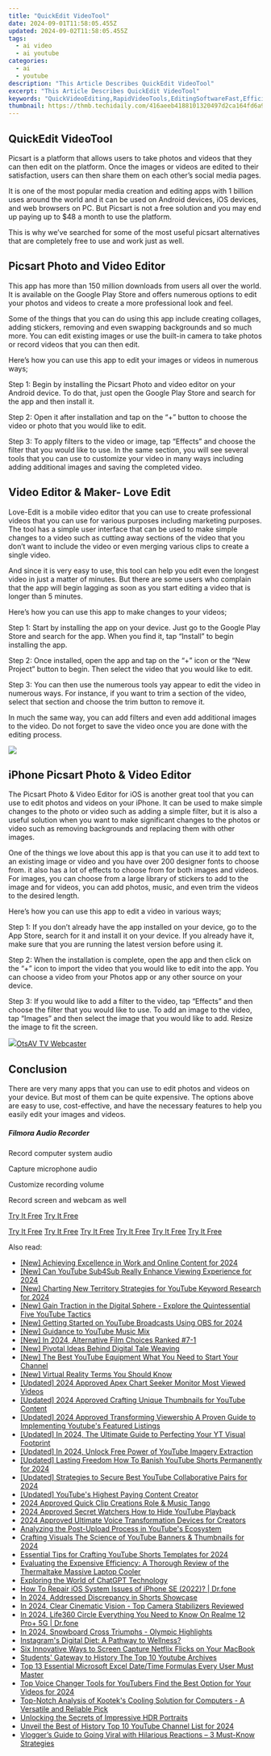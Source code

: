 ```yaml
---
title: "QuickEdit VideoTool"
date: 2024-09-01T11:58:05.455Z
updated: 2024-09-02T11:58:05.455Z
tags:
  - ai video
  - ai youtube
categories:
  - ai
  - youtube
description: "This Article Describes QuickEdit VideoTool"
excerpt: "This Article Describes QuickEdit VideoTool"
keywords: "QuickVideoEditing,RapidVideoTools,EditingSoftwareFast,EfficientVideoEdit,SpeedUpVideoCreation,SwiftVideoEnhancer,AcceleratedEditsTool"
thumbnail: https://thmb.techidaily.com/416aeeb4188101320497d2ca164fd6a9ed87803b69670867cf0671d294f1cd7b.jpg
---
```


## QuickEdit VideoTool

Picsart is a platform that allows users to take photos and videos that they can then edit on the platform. Once the images or videos are edited to their satisfaction, users can then share them on each other’s social media pages.

It is one of the most popular media creation and editing apps with 1 billion uses around the world and it can be used on Android devices, iOS devices, and web browsers on PC. But Picsart is not a free solution and you may end up paying up to $48 a month to use the platform.

This is why we’ve searched for some of the most useful picsart alternatives that are completely free to use and work just as well.

## Picsart Photo and Video Editor

This app has more than 150 million downloads from users all over the world. It is available on the Google Play Store and offers numerous options to edit your photos and videos to create a more professional look and feel.

Some of the things that you can do using this app include creating collages, adding stickers, removing and even swapping backgrounds and so much more. You can edit existing images or use the built-in camera to take photos or record videos that you can then edit.

Here’s how you can use this app to edit your images or videos in numerous ways;

Step 1: Begin by installing the Picsart Photo and video editor on your Android device. To do that, just open the Google Play Store and search for the app and then install it.

Step 2: Open it after installation and tap on the “+” button to choose the video or photo that you would like to edit.

Step 3: To apply filters to the video or image, tap “Effects” and choose the filter that you would like to use. In the same section, you will see several tools that you can use to customize your video in many ways including adding additional images and saving the completed video.

## Video Editor & Maker- Love Edit

Love-Edit is a mobile video editor that you can use to create professional videos that you can use for various purposes including marketing purposes. The tool has a simple user interface that can be used to make simple changes to a video such as cutting away sections of the video that you don’t want to include the video or even merging various clips to create a single video.

And since it is very easy to use, this tool can help you edit even the longest video in just a matter of minutes. But there are some users who complain that the app will begin lagging as soon as you start editing a video that is longer than 5 minutes.

Here’s how you can use this app to make changes to your videos;

Step 1: Start by installing the app on your device. Just go to the Google Play Store and search for the app. When you find it, tap “Install” to begin installing the app.

Step 2: Once installed, open the app and tap on the “+” icon or the “New Project” button to begin. Then select the video that you would like to edit.

Step 3: You can then use the numerous tools yay appear to edit the video in numerous ways. For instance, if you want to trim a section of the video, select that section and choose the trim button to remove it.

In much the same way, you can add filters and even add additional images to the video. Do not forget to save the video once you are done with the editing process.

<!-- affiliate ads begin -->
<a href="https://secure.2checkout.com/order/checkout.php?PRODS=35038891&QTY=1&AFFILIATE=108875&CART=1"><img src="https://www.dupinout.com/wp-content/uploads/2021/12/DupInOut-New-Duplicate-Scan-Tab.png" border="0"></a>
<!-- affiliate ads end -->
## iPhone Picsart Photo & Video Editor

The Picsart Photo & Video Editor for iOS is another great tool that you can use to edit photos and videos on your iPhone. It can be used to make simple changes to the photo or video such as adding a simple filter, but it is also a useful solution when you want to make significant changes to the photos or video such as removing backgrounds and replacing them with other images.

One of the things we love about this app is that you can use it to add text to an existing image or video and you have over 200 designer fonts to choose from. it also has a lot of effects to choose from for both images and videos. For images, you can choose from a large library of stickers to add to the image and for videos, you can add photos, music, and even trim the videos to the desired length.

Here’s how you can use this app to edit a video in various ways;

Step 1: If you don’t already have the app installed on your device, go to the App Store, search for it and install it on your device. If you already have it, make sure that you are running the latest version before using it.

Step 2: When the installation is complete, open the app and then click on the “+” icon to import the video that you would like to edit into the app. You can choose a video from your Photos app or any other source on your device.

Step 3: If you would like to add a filter to the video, tap “Effects” and then choose the filter that you would like to use. To add an image to the video, tap “Images” and then select the image that you would like to add. Resize the image to fit the screen.

<!-- affiliate ads begin -->
<a href="https://otszone.ots7.com/order/checkout.php?PRODS=4713324&QTY=1&AFFILIATE=108875&CART=1"><img src="https://green.ots7.com/screenshots/OtsAV/OtsAVTV1.90-300x188.jpg" border="0">OtsAV TV Webcaster</a>
<!-- affiliate ads end -->
## Conclusion

There are very many apps that you can use to edit photos and videos on your device. But most of them can be quite expensive. The options above are easy to use, cost-effective, and have the necessary features to help you easily edit your images and videos.

##### Filmora Audio Recorder

Record computer system audio

Capture microphone audio

Customize recording volume

Record screen and webcam as well

[Try It Free](https://tools.techidaily.com/wondershare/filmora/download/) [Try It Free](https://tools.techidaily.com/wondershare/filmora/download/)

[Try It Free](https://tools.techidaily.com/wondershare/filmora/download/) [Try It Free](https://tools.techidaily.com/wondershare/filmora/download/) [Try It Free](https://tools.techidaily.com/wondershare/filmora/download/) [Try It Free](https://tools.techidaily.com/wondershare/filmora/download/) [Try It Free](https://tools.techidaily.com/wondershare/filmora/download/) [Try It Free](https://tools.techidaily.com/wondershare/filmora/download/)

<ins class="adsbygoogle"
     style="display:block"
     data-ad-format="autorelaxed"
     data-ad-client="ca-pub-7571918770474297"
     data-ad-slot="1223367746"></ins>

<ins class="adsbygoogle"
     style="display:block"
     data-ad-format="autorelaxed"
     data-ad-client="ca-pub-7571918770474297"
     data-ad-slot="1223367746"></ins>



<ins class="adsbygoogle"
     style="display:block"
     data-ad-client="ca-pub-7571918770474297"
     data-ad-slot="8358498916"
     data-ad-format="auto"
     data-full-width-responsive="true"></ins>

<span class="atpl-alsoreadstyle">Also read:</span>
<div><ul>
<li><a href="https://youtube-web.techidaily.com/chieving-excellence-in-work-and-online-content-for-2024/"><u>[New] Achieving Excellence in Work and Online Content for 2024</u></a></li>
<li><a href="https://youtube-web.techidaily.com/an-youtube-sub4sub-really-enhance-viewing-experience-for-2024/"><u>[New] Can YouTube Sub4Sub Really Enhance Viewing Experience for 2024</u></a></li>
<li><a href="https://youtube-web.techidaily.com/harting-new-territory-strategies-for-youtube-keyword-research-for-2024/"><u>[New] Charting New Territory  Strategies for YouTube Keyword Research for 2024</u></a></li>
<li><a href="https://youtube-web.techidaily.com/ain-traction-in-the-digital-sphere-explore-the-quintessential-five-youtube-tactics/"><u>[New] Gain Traction in the Digital Sphere - Explore the Quintessential Five YouTube Tactics</u></a></li>
<li><a href="https://youtube-web.techidaily.com/etting-started-on-youtube-broadcasts-using-obs-for-2024/"><u>[New] Getting Started on YouTube Broadcasts Using OBS for 2024</u></a></li>
<li><a href="https://youtube-web.techidaily.com/uidance-to-youtube-music-mix/"><u>[New] Guidance to YouTube Music Mix</u></a></li>
<li><a href="https://youtube-web.techidaily.com/n-2024-alternative-film-choices-ranked-7-1/"><u>[New] In 2024, Alternative Film Choices  Ranked #7-1</u></a></li>
<li><a href="https://extra-guidance.techidaily.com/new-pivotal-ideas-behind-digital-tale-weaving/"><u>[New] Pivotal Ideas Behind Digital Tale Weaving</u></a></li>
<li><a href="https://youtube-web.techidaily.com/he-best-youtube-equipment-what-you-need-to-start-your-channel/"><u>[New] The Best YouTube Equipment  What You Need to Start Your Channel</u></a></li>
<li><a href="https://fox-hovers.techidaily.com/new-virtual-reality-terms-you-should-know/"><u>[New] Virtual Reality Terms You Should Know</u></a></li>
<li><a href="https://youtube-web.techidaily.com/ed-2024-approved-apex-chart-seeker-monitor-most-viewed-videos/"><u>[Updated] 2024 Approved  Apex Chart Seeker  Monitor Most Viewed Videos</u></a></li>
<li><a href="https://youtube-web.techidaily.com/ed-2024-approved-crafting-unique-thumbnails-for-youtube-content/"><u>[Updated] 2024 Approved  Crafting Unique Thumbnails for YouTube Content</u></a></li>
<li><a href="https://youtube-web.techidaily.com/ed-2024-approved-transforming-viewership-a-proven-guide-to-implementing-youtubes-featured-listings/"><u>[Updated] 2024 Approved  Transforming Viewership  A Proven Guide to Implementing Youtube's Featured Listings</u></a></li>
<li><a href="https://youtube-web.techidaily.com/ed-in-2024-the-ultimate-guide-to-perfecting-your-yt-visual-footprint/"><u>[Updated] In 2024, The Ultimate Guide to Perfecting Your YT Visual Footprint</u></a></li>
<li><a href="https://youtube-web.techidaily.com/ed-in-2024-unlock-free-power-of-youtube-imagery-extraction/"><u>[Updated] In 2024, Unlock Free Power of YouTube Imagery Extraction</u></a></li>
<li><a href="https://youtube-web.techidaily.com/ed-lasting-freedom-how-to-banish-youtube-shorts-permanently-for-2024/"><u>[Updated] Lasting Freedom  How To Banish YouTube Shorts Permanently for 2024</u></a></li>
<li><a href="https://youtube-web.techidaily.com/ed-strategies-to-secure-best-youtube-collaborative-pairs-for-2024/"><u>[Updated] Strategies to Secure Best YouTube Collaborative Pairs for 2024</u></a></li>
<li><a href="https://youtube-web.techidaily.com/ed-youtubes-highest-paying-content-creator/"><u>[Updated] YouTube's Highest Paying Content Creator</u></a></li>
<li><a href="https://youtube-web.techidaily.com/approved-quick-clip-creations-role-and-music-tango/"><u>2024 Approved  Quick Clip Creations  Role & Music Tango</u></a></li>
<li><a href="https://youtube-web.techidaily.com/approved-secret-watchers-how-to-hide-youtube-playback/"><u>2024 Approved  Secret Watchers  How to Hide YouTube Playback</u></a></li>
<li><a href="https://youtube-web.techidaily.com/approved-ultimate-voice-transformation-devices-for-creators/"><u>2024 Approved  Ultimate Voice Transformation Devices for Creators</u></a></li>
<li><a href="https://youtube-web.techidaily.com/zing-the-post-upload-process-in-youtubes-ecosystem/"><u>Analyzing the Post-Upload Process in YouTube's Ecosystem</u></a></li>
<li><a href="https://youtube-web.techidaily.com/ing-visuals-the-science-of-youtube-banners-and-thumbnails-for-2024/"><u>Crafting Visuals  The Science of YouTube Banners & Thumbnails for 2024</u></a></li>
<li><a href="https://youtube-web.techidaily.com/tial-tips-for-crafting-youtube-shorts-templates-for-2024/"><u>Essential Tips for Crafting YouTube Shorts Templates for 2024</u></a></li>
<li><a href="https://buynow-marvelous.techidaily.com/evaluating-the-expensive-efficiency-a-thorough-review-of-the-thermaltake-massive-laptop-cooler/"><u>Evaluating the Expensive Efficiency: A Thorough Review of the Thermaltake Massive Laptop Cooler</u></a></li>
<li><a href="https://techno-recovery.techidaily.com/exploring-the-world-of-chatgpt-technology/"><u>Exploring the World of ChatGPT Technology</u></a></li>
<li><a href="https://blog-min.techidaily.com/how-to-repair-ios-system-issues-of-iphone-se-2022-drfone-by-drfone-ios-system-repair-ios-system-repair/"><u>How To Repair iOS System Issues of iPhone SE (2022)? | Dr.fone</u></a></li>
<li><a href="https://youtube-web.techidaily.com/24-addressed-discrepancy-in-shorts-showcase/"><u>In 2024, Addressed  Discrepancy in Shorts Showcase</u></a></li>
<li><a href="https://youtube-web.techidaily.com/24-clear-cinematic-vision-top-camera-stabilizers-reviewed/"><u>In 2024, Clear Cinematic Vision - Top Camera Stabilizers Reviewed</u></a></li>
<li><a href="https://phone-solutions.techidaily.com/in-2024-life360-circle-everything-you-need-to-know-on-realme-12-proplus-5g-drfone-by-drfone-virtual-android/"><u>In 2024, Life360 Circle Everything You Need to Know On Realme 12 Pro+ 5G | Dr.fone</u></a></li>
<li><a href="https://vp-tips.techidaily.com/in-2024-snowboard-cross-triumphs-olympic-highlights/"><u>In 2024, Snowboard Cross Triumphs - Olympic Highlights</u></a></li>
<li><a href="https://facebook.techidaily.com/instagrams-digital-diet-a-pathway-to-wellness/"><u>Instagram's Digital Diet: A Pathway to Wellness?</u></a></li>
<li><a href="https://digital-screen-recording.techidaily.com/six-innovative-ways-to-screen-capture-netflix-flicks-on-your-macbook/"><u>Six Innovative Ways to Screen Capture Netflix Flicks on Your MacBook</u></a></li>
<li><a href="https://youtube-web.techidaily.com/nts-gateway-to-history-the-top-10-youtube-archives/"><u>Students' Gateway to History  The Top 10 Youtube Archives</u></a></li>
<li><a href="https://windows11.techidaily.com/top-13-essential-microsoft-excel-datetime-formulas-every-user-must-master/"><u>Top 13 Essential Microsoft Excel Date/Time Formulas Every User Must Master</u></a></li>
<li><a href="https://youtube-web.techidaily.com/oice-changer-tools-for-youtubers-find-the-best-option-for-your-videos-for-2024/"><u>Top Voice Changer Tools for YouTubers  Find the Best Option for Your Videos for 2024</u></a></li>
<li><a href="https://buynow-reviews.techidaily.com/top-notch-analysis-of-kooteks-cooling-solution-for-computers-a-versatile-and-reliable-pick/"><u>Top-Notch Analysis of Kootek's Cooling Solution for Computers - A Versatile and Reliable Pick</u></a></li>
<li><a href="https://extra-resources.techidaily.com/unlocking-the-secrets-of-impressive-hdr-portraits/"><u>Unlocking the Secrets of Impressive HDR Portraits</u></a></li>
<li><a href="https://youtube-web.techidaily.com/l-the-best-of-history-top-10-youtube-channel-list-for-2024/"><u>Unveil the Best of History  Top 10 YouTube Channel List for 2024</u></a></li>
<li><a href="https://youtube-web.techidaily.com/ers-guide-to-going-viral-with-hilarious-reactions-3-must-know-strategies/"><u>Vlogger’s Guide to Going Viral with Hilarious Reactions – 3 Must-Know Strategies</u></a></li>
</ul></div>

